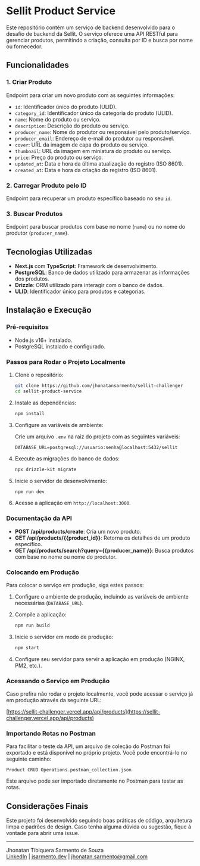 # Sellit Product Service

Este repositório contém um serviço de backend desenvolvido para o desafio de backend da Sellit. O serviço oferece uma API RESTful para gerenciar produtos, permitindo a criação, consulta por ID e busca por nome ou fornecedor.

## Funcionalidades

### 1. Criar Produto

Endpoint para criar um novo produto com as seguintes informações:

- `id`: Identificador único do produto (ULID).
- `category_id`: Identificador único da categoria do produto (ULID).
- `name`: Nome do produto ou serviço.
- `description`: Descrição do produto ou serviço.
- `producer_name`: Nome do produtor ou responsável pelo produto/serviço.
- `producer_email`: Endereço de e-mail do produtor ou responsável.
- `cover`: URL da imagem de capa do produto ou serviço.
- `thumbnail`: URL da imagem em miniatura do produto ou serviço.
- `price`: Preço do produto ou serviço.
- `updated_at`: Data e hora da última atualização do registro (ISO 8601).
- `created_at`: Data e hora da criação do registro (ISO 8601).

### 2. Carregar Produto pelo ID

Endpoint para recuperar um produto específico baseado no seu `id`.

### 3. Buscar Produtos

Endpoint para buscar produtos com base no nome (`name`) ou no nome do produtor (`producer_name`).

## Tecnologias Utilizadas

- **Next.js** com **TypeScript**: Framework de desenvolvimento.
- **PostgreSQL**: Banco de dados utilizado para armazenar as informações dos produtos.
- **Drizzle**: ORM utilizado para interagir com o banco de dados.
- **ULID**: Identificador único para produtos e categorias.

## Instalação e Execução

### Pré-requisitos

- Node.js v16+ instalado.
- PostgreSQL instalado e configurado.

### Passos para Rodar o Projeto Localmente

1. Clone o repositório:

   ```bash
   git clone https://github.com/jhonatansarmento/sellit-challenger
   cd sellit-product-service
   ```

2. Instale as dependências:

   ```bash
   npm install
   ```

3. Configure as variáveis de ambiente:

   Crie um arquivo `.env` na raiz do projeto com as seguintes variáveis:

   ```env
   DATABASE_URL=postgresql://usuario:senha@localhost:5432/sellit
   ```

4. Execute as migrações do banco de dados:

   ```bash
   npx drizzle-kit migrate
   ```

5. Inicie o servidor de desenvolvimento:

   ```bash
   npm run dev
   ```

6. Acesse a aplicação em `http://localhost:3000`.

### Documentação da API

- **POST /api/products/create**: Cria um novo produto.
- **GET /api/products/{{product_id}}**: Retorna os detalhes de um produto específico.
- **GET /api/products/search?query={{producer_name}}**: Busca produtos com base no nome ou nome do produtor.

### Colocando em Produção

Para colocar o serviço em produção, siga estes passos:

1. Configure o ambiente de produção, incluindo as variáveis de ambiente necessárias (`DATABASE_URL`).
2. Compile a aplicação:
   ```bash
   npm run build
   ```
3. Inicie o servidor em modo de produção:

   ```bash
   npm start
   ```

4. Configure seu servidor para servir a aplicação em produção (NGINX, PM2, etc.).

### Acessando o Serviço em Produção

Caso prefira não rodar o projeto localmente, você pode acessar o serviço já em produção através da seguinte URL:

[https://sellit-challenger.vercel.app/api/products](https://sellit-challenger.vercel.app/api/products)

### Importando Rotas no Postman

Para facilitar o teste da API, um arquivo de coleção do Postman foi exportado e está disponível no próprio projeto. Você pode encontrá-lo no seguinte caminho:

```
Product CRUD Operations.postman_collection.json
```

Este arquivo pode ser importado diretamente no Postman para testar as rotas.

## Considerações Finais

Este projeto foi desenvolvido seguindo boas práticas de código, arquitetura limpa e padrões de design. Caso tenha alguma dúvida ou sugestão, fique à vontade para abrir uma issue.

---

Jhonatan Tibiquera Sarmento de Souza  
[LinkedIn](https://www.linkedin.com/in/jhonatansarmento/) | [jsarmento.dev](https://www.jsarmento.dev/) | jhonatan.sarmento@gmail.com
